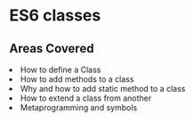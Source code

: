 # ES6 classes

## Areas Covered

<li>How to define a Class</li>
<li>How to add methods to a class</li>
<li>Why and how to add static method to a class</li>
<li>How to extend a class from another</li>
<li>Metaprogramming and symbols</li>
